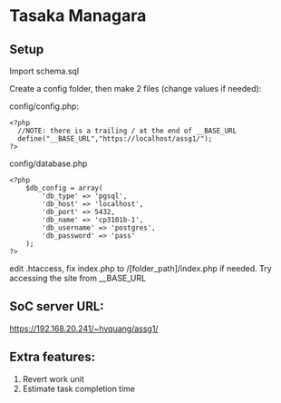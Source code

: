 Tasaka Managara
===================
## Setup

Import schema.sql

Create a config folder, then make 2 files (change values if needed):

config/config.php:

```
<?php
  //NOTE: there is a trailing / at the end of __BASE_URL
  define("__BASE_URL","https://localhost/assg1/");
?>
```

config/database.php

```
<?php
	$db_config = array(
		'db_type' => 'pgsql',
		'db_host' => 'localhost',
		'db_port' => 5432,
		'db_name' => 'cp3101b-1',
		'db_username' => 'postgres',
		'db_password' => 'pass'
	);
?>
```
edit .htaccess, fix index.php to /[folder_path]/index.php if needed.
Try accessing the site from __BASE_URL
## SoC server URL: 
https://192.168.20.241/~hvquang/assg1/

## Extra features: 
1. Revert work unit
2. Estimate task completion time

